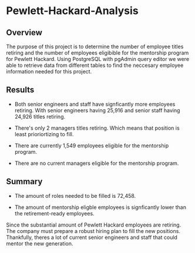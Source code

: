 # Pewlett-Hackard-Analysis

## Overview
The purpose of this project is to determine the number of employee titles retiring and the number of employees eligibible for the mentorship program for Pewlett Hackard. Using PostgreSQL with pgAdmin query editor we were able to retrieve data from different tables to find the neccesary employee information needed for this project.

## Results
- Both senior engineers and staff have signficantly more employees retiring. With senior engineers having 25,916 and senior staff having 24,926 titles retiring.
- There's only 2 managers titles retiring. Which means that position is least prioriortizing to fill. 


- There are currently 1,549 employees eligible for the mentorship program. 
- There are no current managers eligible for the mentorship program.


## Summary
- The amount of roles needed to be filled is 72,458.


- The amount of mentorship eligble employees is signficantly lower than the retirement-ready employees.


Since the substantial amount of Pewlett Hackard employees are retiring. The company must prepare a robust hiring plan to fill the new positions. Thankfully, theres a lot of current senior engineers and staff that could mentor the new generation.
